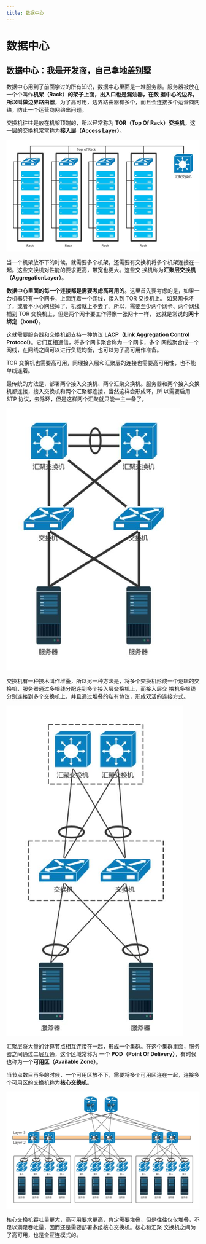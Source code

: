 ```yaml
---
title: 数据中心
---
```

# 数据中心

## 数据中心：我是开发商，自己拿地盖别墅
数据中心用到了前面学过的所有知识，数据中心里面是一堆服务器。服务器被放在一个个叫作**机架（Rack）**的架子上面，出入口也是漏油器，在数
据中心的边界，所以叫做**边界路由器**，为了高可用，边界路由器有多个，而且会连接多个运营商网络，防止一个运营商网络出问题。

交换机往往是放在机架顶端的，所以经常称为 **TOR（Top Of Rack）交换机**。这一层的交换机常常称为**接入层（Access Layer）**。

![](images/datacenter/tor.jpg)

当一个机架放不下的时候，就需要多个机架，还需要有交换机将多个机架连接在一起。这些交换机对性能的要求更高，带宽也更大。这些交
换机称为**汇聚层交换机（AggregationLayer）**。

**数据中心里面的每一个连接都是需要考虑高可用的**。这里首先要考虑的是，如果一台机器只有一个网卡，上面连着一个网线，接入到 TOR 交换机上。
如果网卡坏了，或者不小心网线掉了，机器就上不去了。所以，需要至少两个网卡、两个网线插到 TOR 交换机上，但是两个网卡要工作得像一张网卡一样，
这就是常说的**网卡绑定（bond）**。

这就需要服务器和交换机都支持一种协议 **LACP（Link Aggregation Control Protocol）**。它们互相通信，将多个网卡聚合称为一个网卡，多个
网线聚合成一个网线，在网线之间可以进行负载均衡，也可以为了高可用作准备。

TOR 交换机也需要高可用，同理接入层和汇聚层的连接也需要高可用性，也不能单线连着。

最传统的方法是，部署两个接入交换机、两个汇聚交换机。服务器和两个接入交换机都连接，接入交换机和两个汇聚都连接，当然这样会形成环，所
以需要启用 STP 协议，去除环，但是这样两个汇聚就只能一主一备了。

![](images/datacenter/al1.jpg)

交换机有一种技术叫作堆叠，所以另一种方法是，将多个交换机形成一个逻辑的交换机，服务器通过多根线分配连到多个接入层交换机上，而接入层交
换机多根线分别连接到多个交换机上，并且通过堆叠的私有协议，形成双活的连接方式。

![](images/datacenter/al2.jpg)

汇聚层将大量的计算节点相互连接在一起，形成一个集群。在这个集群里面，服务器之间通过二层互通，这个区域常称为
一个 **POD（Point Of Delivery）**，有时候也称为一个**可用区（Available Zone）**。

当节点数目再多的时候，一个可用区放不下，需要将多个可用区连在一起，连接多个可用区的交换机称为**核心交换机**。

![](images/datacenter/centerl.jpg)

核心交换机吞吐量更大，高可用要求更高，肯定需要堆叠，但是往往仅仅堆叠，不足以满足吞吐量，因而还是需要部署多组核心交换机。核心和汇聚
交换机之间为了高可用，也是全互连模式的。